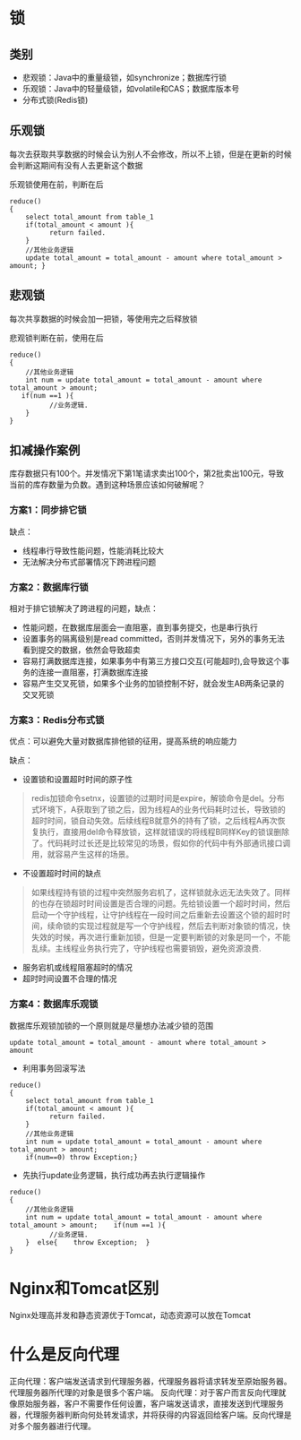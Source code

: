 # 锁

## 类别

* 悲观锁：Java中的重量级锁，如synchronize；数据库行锁
* 乐观锁：Java中的轻量级锁，如volatile和CAS；数据库版本号
* 分布式锁(Redis锁)

## 乐观锁

每次去获取共享数据的时候会认为别人不会修改，所以不上锁，但是在更新的时候会判断这期间有没有人去更新这个数据

乐观锁使用在前，判断在后

```
reduce()
{
    select total_amount from table_1
    if(total_amount < amount ){
          return failed.  
    }  
    //其他业务逻辑
    update total_amount = total_amount - amount where total_amount > amount; }
```

## 悲观锁

每次共享数据的时候会加一把锁，等使用完之后释放锁

悲观锁判断在前，使用在后

```
reduce()
{
    //其他业务逻辑
    int num = update total_amount = total_amount - amount where total_amount > amount; 
   if(num ==1 ){
          //业务逻辑.  
    } 
}
```

## 扣减操作案例

库存数据只有100个。并发情况下第1笔请求卖出100个，第2批卖出100元，导致当前的库存数量为负数。遇到这种场景应该如何破解呢？

### 方案1：同步排它锁

缺点：

* 线程串行导致性能问题，性能消耗比较大
* 无法解决分布式部署情况下跨进程问题

### 方案2：数据库行锁

相对于排它锁解决了跨进程的问题，缺点：

* 性能问题，在数据库层面会一直阻塞，直到事务提交，也是串行执行
* 设置事务的隔离级别是read committed，否则并发情况下，另外的事务无法看到提交的数据，依然会导致超卖
* 容易打满数据库连接，如果事务中有第三方接口交互(可能超时),会导致这个事务的连接一直阻塞，打满数据库连接
* 容易产生交叉死锁，如果多个业务的加锁控制不好，就会发生AB两条记录的交叉死锁

### 方案3：Redis分布式锁

优点：可以避免大量对数据库排他锁的征用，提高系统的响应能力

缺点：

* 设置锁和设置超时时间的原子性
> redis加锁命令setnx，设置锁的过期时间是expire，解锁命令是del。分布式环境下，A获取到了锁之后，因为线程A的业务代码耗时过长，导致锁的超时时间，锁自动失效。后续线程B就意外的持有了锁，之后线程A再次恢复执行，直接用del命令释放锁，这样就错误的将线程B同样Key的锁误删除了。代码耗时过长还是比较常见的场景，假如你的代码中有外部通讯接口调用，就容易产生这样的场景。
* 不设置超时时间的缺点
> 如果线程持有锁的过程中突然服务宕机了，这样锁就永远无法失效了。同样的也存在锁超时时间设置是否合理的问题。先给锁设置一个超时时间，然后启动一个守护线程，让守护线程在一段时间之后重新去设置这个锁的超时时间，续命锁的实现过程就是写一个守护线程，然后去判断对象锁的情况，快失效的时候，再次进行重新加锁，但是一定要判断锁的对象是同一个，不能乱续。主线程业务执行完了，守护线程也需要销毁，避免资源浪费.
* 服务宕机或线程阻塞超时的情况
* 超时时间设置不合理的情况

### 方案4：数据库乐观锁

数据库乐观锁加锁的一个原则就是尽量想办法减少锁的范围

```
update total_amount = total_amount - amount where total_amount > amount
```

* 利用事务回滚写法

```
reduce()
{
    select total_amount from table_1
    if(total_amount < amount ){
          return failed.  
    }  
    //其他业务逻辑
    int num = update total_amount = total_amount - amount where total_amount > amount;   
    if(num==0) throw Exception;}
```

* 先执行update业务逻辑，执行成功再去执行逻辑操作

```
reduce()
{
    //其他业务逻辑
    int num = update total_amount = total_amount - amount where total_amount > amount;    if(num ==1 ){
          //业务逻辑.  
    }  else{    throw Exception;  }
}
```


# Nginx和Tomcat区别
Nginx处理高并发和静态资源优于Tomcat，动态资源可以放在Tomcat
# 什么是反向代理
正向代理：客户端发送请求到代理服务器，代理服务器将请求转发至原始服务器。代理服务器所代理的对象是很多个客户端。
反向代理：对于客户而言反向代理就像原始服务器，客户不需要作任何设置，客户端发送请求，直接发送到代理服务器，代理服务器判断向何处转发请求，并将获得的内容返回给客户端。反向代理是对多个服务器进行代理。
